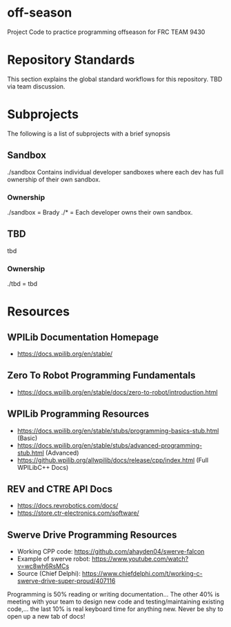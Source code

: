 # off-season
Project Code to practice programming offseason for FRC TEAM 9430

# Repository Standards
This section explains the global standard workflows for this repository. TBD via team discussion.

# Subprojects
The following is a list of subprojects with a brief synopsis 

## Sandbox
./sandbox
Contains individual developer sandboxes where each dev has full ownership of their own sandbox.

### Ownership 
./sandbox   = Brady
./\*        = Each developer owns their own sandbox.

## TBD
tbd
### Ownership 
./tbd = tbd

# Resources
## WPILib Documentation Homepage
+ https://docs.wpilib.org/en/stable/

## Zero To Robot Programming Fundamentals
+ https://docs.wpilib.org/en/stable/docs/zero-to-robot/introduction.html

## WPILib Programming Resources
+ https://docs.wpilib.org/en/stable/stubs/programming-basics-stub.html (Basic)
+ https://docs.wpilib.org/en/stable/stubs/advanced-programming-stub.html (Advanced)
+ https://github.wpilib.org/allwpilib/docs/release/cpp/index.html (Full WPILibC++ Docs)

## REV and CTRE API Docs
+ https://docs.revrobotics.com/docs/
+ https://store.ctr-electronics.com/software/

## Swerve Drive Programming Resources
+ Working CPP code: https://github.com/ahayden04/swerve-falcon
+ Example of swerve robot: https://www.youtube.com/watch?v=wc8wh6RsMCs
+ Source (Chief Delphi): https://www.chiefdelphi.com/t/working-c-swerve-drive-super-proud/407116

Programming is 50% reading or writing documentation... The other 40% is meeting with your team to design new code and testing/maintaining existing code,... the last 10% is real keyboard time for anything new. Never be shy to open up a new tab of docs!